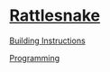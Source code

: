 # [Rattlesnake](http://nxtprograms.com/rattlesnake)

[Building Instructions](http://nxtprograms.com/rattlesnake/steps.html)

[Programming](http://nxtprograms.com/rattlesnake/steps.html#Program)
